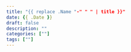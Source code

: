 ```yaml
---
title: "{{ replace .Name "-" " " | title }}"
date: {{ .Date }}
draft: false
description: ""
categories: [""]
tags: [""]
---
```


